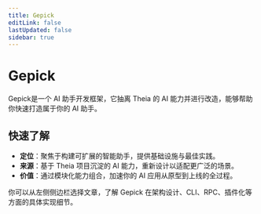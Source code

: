 ```yaml
---
title: Gepick
editLink: false
lastUpdated: false
sidebar: true
---
```


# Gepick

Gepick是一个 AI 助手开发框架，它抽离 Theia 的 AI 能力并进行改造，能够帮助你快速打造属于你的 AI 助手。

## 快速了解

- **定位**：聚焦于构建可扩展的智能助手，提供基础设施与最佳实践。
- **来源**：基于 Theia 项目沉淀的 AI 能力，重新设计以适配更广泛的场景。
- **价值**：通过模块化能力组合，加速你的 AI 应用从原型到上线的全过程。

你可以从左侧侧边栏选择文章，了解 Gepick 在架构设计、CLI、RPC、插件化等方面的具体实现细节。

